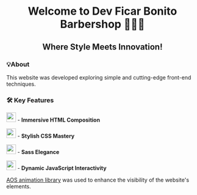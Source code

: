 <h1 align="center">Welcome to Dev Ficar Bonito Barbershop 🧔🏻‍♂️</h1>
<h2 align="center">Where Style Meets Innovation!</h2>

### 💡About

<p>This website was developed exploring simple and cutting-edge front-end techniques.</p>

### 🛠️ Key Features

<p><img style="width: 25px" src="https://cdn.jsdelivr.net/gh/devicons/devicon/icons/html5/html5-original-wordmark.svg" /> - <strong>Immersive HTML Composition</strong></p>

<p><img style="width: 25px" src="https://cdn.jsdelivr.net/gh/devicons/devicon/icons/css3/css3-original-wordmark.svg" /> - <strong>Stylish CSS Mastery</strong></p>

<p><img style="width: 25px" src="https://cdn.jsdelivr.net/gh/devicons/devicon/icons/sass/sass-original.svg" /> - <strong>Sass Elegance</strong></p>

<p><img style="width: 25px" src="https://cdn.jsdelivr.net/gh/devicons/devicon/icons/javascript/javascript-original.svg" /> - <strong>Dynamic JavaScript Interactivity</strong></p>

<p><a href="https://michalsnik.github.io/aos/" target="_blank" title="AOS - Animate On Scroll Library">AOS animation library</a> was used to enhance the visibility of the website's elements.</p>
